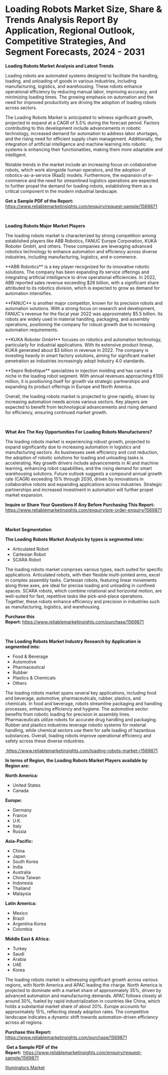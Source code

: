 <p><h1>Loading Robots Market Size, Share & Trends Analysis Report By Application, Regional Outlook, Competitive Strategies, And Segment Forecasts, 2024 - 2031</h1></p><p><strong>Loading Robots Market Analysis and Latest Trends</strong></p>
<p><p>Loading robots are automated systems designed to facilitate the handling, loading, and unloading of goods in various industries, including manufacturing, logistics, and warehousing. These robots enhance operational efficiency by reducing manual labor, improving accuracy, and minimizing loading times. The growing emphasis on automation and the need for improved productivity are driving the adoption of loading robots across sectors.</p><p>The Loading Robots Market is anticipated to witness significant growth, projected to expand at a CAGR of 5.5% during the forecast period. Factors contributing to this development include advancements in robotic technology, increased demand for automation to address labor shortages, and the rising need for efficient supply chain management. Additionally, the integration of artificial intelligence and machine learning into robotic systems is enhancing their functionalities, making them more adaptable and intelligent.</p><p>Notable trends in the market include an increasing focus on collaborative robots, which work alongside human operators, and the adoption of robotics-as-a-service (RaaS) models. Furthermore, the expansion of e-commerce and the need for streamlined logistics operations are expected to further propel the demand for loading robots, establishing them as a critical component in the modern industrial landscape.</p></p>
<p><strong>Get a Sample PDF of the Report:&nbsp;</strong> <a href="https://www.reliablemarketinsights.com/enquiry/request-sample/1569871?utm_campaign=1938&utm_medium=2&utm_source=Github&utm_content=ia&utm_term=29122024&utm_id=loading-robots">https://www.reliablemarketinsights.com/enquiry/request-sample/1569871</a></p>
<p>&nbsp;</p>
<p><strong>Loading Robots Major Market Players</strong></p>
<p><p>The loading robots market is characterized by strong competition among established players like ABB Robotics, FANUC Europe Corporation, KUKA Roboter GmbH, and others. These companies are leveraging advanced robotics technology to enhance automation and efficiency across diverse industries, including manufacturing, logistics, and e-commerce.</p><p>**ABB Robotics** is a key player recognized for its innovative robotic solutions. The company has been expanding its service offerings and integrating artificial intelligence to drive operational efficiencies. In 2022, ABB reported sales revenue exceeding $26 billion, with a significant share attributed to its robotics division, which is expected to grow as demand for automation intensifies.</p><p>**FANUC** is another major competitor, known for its precision robots and automation solutions. With a strong focus on research and development, FANUC's revenue for the fiscal year 2022 was approximately $5.5 billion. Its robots are widely used in material handling, packaging, and assembly operations, positioning the company for robust growth due to increasing automation requirements.</p><p>**KUKA Roboter GmbH** focuses on robotics and automation technology, particularly for industrial applications. With its extensive product lineup, KUKA generated about $3 billion in revenue in 2022. The company is investing heavily in smart factory solutions, aiming for significant market penetration as industries increasingly adopt Industry 4.0 standards.</p><p>**Sepro Robotique** specializes in injection molding and has carved a niche in the loading robot segment. With annual revenues approaching €100 million, it is positioning itself for growth via strategic partnerships and expanding its product offerings in Europe and North America.</p><p>Overall, the loading robots market is projected to grow rapidly, driven by increasing automation needs across various sectors. Key players are expected to benefit from technological advancements and rising demand for efficiency, ensuring continued market growth.</p></p>
<p>&nbsp;</p>
<p><strong>What Are The Key Opportunities For Loading Robots Manufacturers?</strong></p>
<p><p>The loading robots market is experiencing robust growth, projected to expand significantly due to increasing automation in logistics and manufacturing sectors. As businesses seek efficiency and cost reduction, the adoption of robotic solutions for loading and unloading tasks is accelerating. Key growth drivers include advancements in AI and machine learning, enhancing robot capabilities, and the rising demand for smart warehousing solutions. Future outlook suggests a compound annual growth rate (CAGR) exceeding 15% through 2030, driven by innovations in collaborative robots and expanding applications across industries. Strategic partnerships and increased investment in automation will further propel market expansion.</p></p>
<p><strong>Inquire or Share Your Questions If Any Before Purchasing This Report:</strong> <a href="https://www.reliablemarketinsights.com/enquiry/pre-order-enquiry/1569871?utm_campaign=1938&utm_medium=2&utm_source=Github&utm_content=ia&utm_term=29122024&utm_id=loading-robots">https://www.reliablemarketinsights.com/enquiry/pre-order-enquiry/1569871</a></p>
<p>&nbsp;</p>
<p><strong>Market Segmentation</strong></p>
<p><strong>The Loading Robots Market Analysis by types is segmented into:</strong></p>
<p><ul><li>Articulated Robot</li><li>Cartesian Robot</li><li>SCARA Robot</li></ul></p>
<p><p>The loading robots market comprises various types, each suited for specific applications. Articulated robots, with their flexible multi-jointed arms, excel in complex assembly tasks. Cartesian robots, featuring linear movements along three axes, are ideal for precise loading and unloading in confined spaces. SCARA robots, which combine rotational and horizontal motion, are well-suited for fast, repetitive tasks like pick-and-place operations. Together, these robots enhance efficiency and precision in industries such as manufacturing, logistics, and warehousing.</p></p>
<p><strong>Purchase this Report:&nbsp;</strong><a href="https://www.reliablemarketinsights.com/purchase/1569871?utm_campaign=1938&utm_medium=2&utm_source=Github&utm_content=ia&utm_term=29122024&utm_id=loading-robots">https://www.reliablemarketinsights.com/purchase/1569871</a></p>
<p>&nbsp;</p>
<p><strong>The Loading Robots Market Industry Research by Application is segmented into:</strong></p>
<p><ul><li>Food & Beverage</li><li>Automotive</li><li>Pharmaceutical</li><li>Rubber</li><li>Plastics & Chemicals</li><li>Others</li></ul></p>
<p><p>The loading robots market spans several key applications, including food and beverage, automotive, pharmaceuticals, rubber, plastics, and chemicals. In food and beverage, robots streamline packaging and handling processes, enhancing efficiency and hygiene. The automotive sector benefits from robotic loading for precision in assembly lines. Pharmaceuticals utilize robots for accurate drug handling and packaging. Rubber and plastics industries leverage robotic systems for material handling, while chemical sectors use them for safe loading of hazardous substances. Overall, loading robots improve operational efficiency and safety across these diverse industries.</p></p>
<p><a href="https://www.reliablemarketinsights.com/loading-robots-market-r1569871?utm_campaign=1938&utm_medium=2&utm_source=Github&utm_content=ia&utm_term=29122024&utm_id=loading-robots">&nbsp;https://www.reliablemarketinsights.com/loading-robots-market-r1569871</a></p>
<p><strong>In terms of Region, the Loading Robots Market Players available by Region are:</strong></p>
<p>
    <p> <strong> North America: </strong>
        <ul>
            <li>United States</li>
            <li>Canada</li>
        </ul>
        </p> 
    <p> <strong> Europe: </strong>
        <ul>
            <li>Germany</li>
            <li>France</li>
            <li>U.K.</li>
            <li>Italy</li>
            <li>Russia</li>
        </ul>
        </p> 
    <p> <strong> Asia-Pacific: </strong>
        <ul>
            <li>China</li>
            <li>Japan</li>
            <li>South Korea</li>
            <li>India</li>
            <li>Australia</li>
            <li>China Taiwan</li>
            <li>Indonesia</li>
            <li>Thailand</li>
            <li>Malaysia</li>
        </ul>
        </p> 
    <p> <strong> Latin America: </strong>
        <ul>
            <li>Mexico</li>
            <li>Brazil</li>
            <li>Argentina Korea</li>
            <li>Colombia</li>
        </ul>
        </p> 
    <p> <strong> Middle East & Africa: </strong>
        <ul>
            <li>Turkey</li>
            <li>Saudi</li>
            <li>Arabia</li>
            <li>UAE</li>
            <li>Korea</li>
        </ul>
    </p>
    </p>
<p><p>The loading robots market is witnessing significant growth across various regions, with North America and APAC leading the charge. North America is projected to dominate with a market share of approximately 35%, driven by advanced automation and manufacturing demands. APAC follows closely at around 30%, fueled by rapid industrialization in countries like China, which holds a substantial market share of about 20%. Europe accounts for approximately 15%, reflecting steady adoption rates. The competitive landscape indicates a dynamic shift towards automation-driven efficiency across all regions.</p></p>
<p><strong>Purchase this Report: </strong><a href="https://www.reliablemarketinsights.com/purchase/1569871?utm_campaign=1938&utm_medium=2&utm_source=Github&utm_content=ia&utm_term=29122024&utm_id=loading-robots">https://www.reliablemarketinsights.com/purchase/1569871</a></p>
<p>&nbsp;<strong>Get a Sample PDF of the Report:&nbsp;&nbsp;</strong><a href="https://www.reliablemarketinsights.com/enquiry/request-sample/1569871?utm_campaign=1938&utm_medium=2&utm_source=Github&utm_content=ia&utm_term=29122024&utm_id=loading-robots">https://www.reliablemarketinsights.com/enquiry/request-sample/1569871</a></p>
<p><strong></strong></p>
<p><p><a href="https://github.com/provorikovar/Market-Research-Report-List-6/blob/main/illuminators-market.md?utm_campaign=1938&utm_medium=2&utm_source=Github&utm_content=ia&utm_term=29122024&utm_id=loading-robots">Illuminators Market</a></p></p>